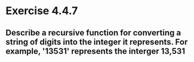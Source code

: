 # Exercise 4.4.7

## Describe a recursive function for converting a string of digits into the integer it represents. For example, '13531' represents the interger 13,531
